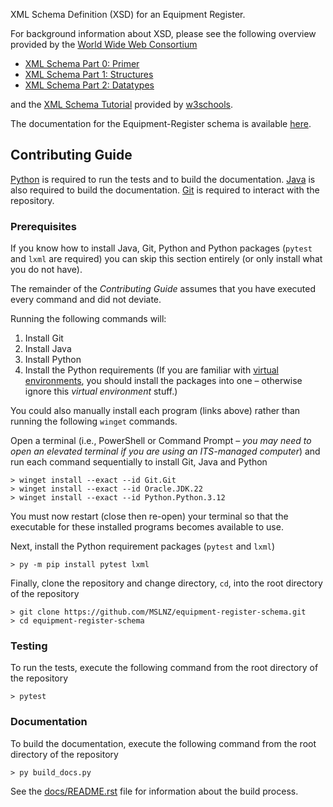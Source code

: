 XML Schema Definition (XSD) for an Equipment Register.

For background information about XSD, please see the following overview
provided by the [World Wide Web Consortium](https://www.w3.org/)

* [XML Schema Part 0: Primer](https://www.w3.org/TR/xmlschema-0/)
* [XML Schema Part 1: Structures](https://www.w3.org/TR/xmlschema-1/)
* [XML Schema Part 2: Datatypes](https://www.w3.org/TR/xmlschema-2/)

and the [XML Schema Tutorial](https://www.w3schools.com/xml/schema_intro.asp)
provided by [w3schools](https://www.w3schools.com/).

The documentation for the Equipment-Register schema is available
[here](https://mslnz.github.io/equipment-register-schema/).

## Contributing Guide
[Python](https://www.python.org/) is required to run the tests and to build the documentation. 
[Java](https://www.java.com/) is also required to build the documentation.
[Git](https://git-scm.com/) is required to interact with the repository.

### Prerequisites
If you know how to install Java, Git, Python and Python packages (`pytest` and `lxml`
are required) you can skip this section entirely (or only install what you do not have).

The remainder of the _Contributing Guide_ assumes that you have executed every
command and did not deviate.

Running the following commands will:
1. Install Git
2. Install Java
3. Install Python
4. Install the Python requirements (If you are familiar with
[virtual environments](https://packaging.python.org/en/latest/guides/installing-using-pip-and-virtual-environments/#create-and-use-virtual-environments),
you should install the packages into one &ndash; otherwise ignore this _virtual environment_ stuff.)

You could also manually install each program (links above) rather than running
the following `winget` commands.

Open a terminal (i.e., PowerShell or Command Prompt &ndash; _you may need to open
an elevated terminal if you are using an ITS-managed computer_) and run each command sequentially
to install Git, Java and Python

```shell
> winget install --exact --id Git.Git
> winget install --exact --id Oracle.JDK.22
> winget install --exact --id Python.Python.3.12
```

You must now restart (close then re-open) your terminal so that the executable
for these installed programs becomes available to use.

Next, install the Python requirement packages (`pytest` and `lxml`)
```shell
> py -m pip install pytest lxml
```

Finally, clone the repository and change directory, `cd`, into the root directory of the repository
```shell
> git clone https://github.com/MSLNZ/equipment-register-schema.git
> cd equipment-register-schema
```

### Testing
To run the tests, execute the following command from the root directory
of the repository

```shell
> pytest
```

### Documentation
To build the documentation, execute the following command from the root directory
of the repository

```shell
> py build_docs.py
```

See the [docs/README.rst](https://github.com/MSLNZ/equipment-register-schema/tree/main/docs#readme)
file for information about the build process.
